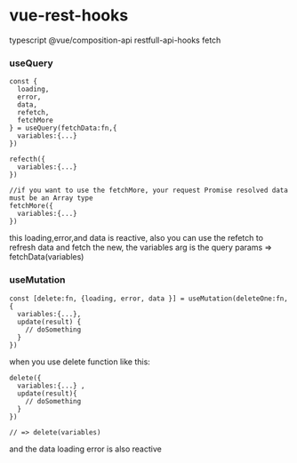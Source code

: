 # vue-rest-hooks

typescript @vue/composition-api restfull-api-hooks fetch

### useQuery

```
const {
  loading,
  error,
  data,
  refetch,
  fetchMore
} = useQuery(fetchData:fn,{
  variables:{...}
})

refecth({
  variables:{...}
})

//if you want to use the fetchMore, your request Promise resolved data must be an Array type
fetchMore({
  variables:{...}
})
```

this loading,error,and data is reactive, also you can use the refetch to refresh data and fetch the new, the variables arg
is the query params => fetchData(variables)

### useMutation

```
const [delete:fn, {loading, error, data }] = useMutation(deleteOne:fn, {
  variables:{...},
  update(result) {
    // doSomething
  }
})
```

when you use delete function like this:

```
delete({
  variables:{...} ,
  update(result){
    // doSomething
  }
})

// => delete(variables)
```

and the data loading error is also reactive
